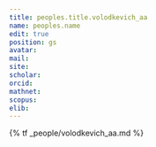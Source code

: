 ```yaml
---
title: peoples.title.volodkevich_aa
name: peoples.name
edit: true
position: gs
avatar:
mail:
site: 
scholar: 
orcid:
mathnet: 
scopus: 
elib: 
---
```


{% tf _people/volodkevich_aa.md %}
